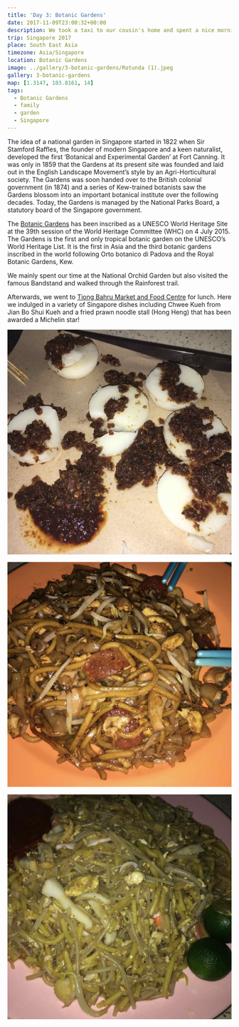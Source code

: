 ```yaml
---
title: 'Day 3: Botanic Gardens'
date: 2017-11-09T23:00:32+00:00
description: We took a taxi to our cousin's home and spent a nice morning exploring the Singapore Botanic Gardens, a UNESCO World Heritage site.
trip: Singapore 2017
place: South East Asia
timezone: Asia/Singapore
location: Botanic Gardens
image: ../gallery/3-botanic-gardens/Rotunda (1).jpeg
gallery: 3-botanic-gardens
map: [1.3147, 103.8161, 14]
tags:
  - Botanic Gardens
  - family
  - garden
  - Singapore
---
```


The idea of a national garden in Singapore started in 1822 when Sir Stamford Raffles, the founder of modern Singapore and a keen naturalist, developed the first ‘Botanical and Experimental Garden’ at Fort Canning. It was only in 1859 that the Gardens at its present site was founded and laid out in the English Landscape Movement’s style by an Agri-Horticultural society. The Gardens was soon handed over to the British colonial government (in 1874) and a series of Kew-trained botanists saw the Gardens blossom into an important botanical institute over the following decades. Today, the Gardens is managed by the National Parks Board, a statutory board of the Singapore government.

The [Botanic Gardens][1] has been inscribed as a UNESCO World Heritage Site at the 39th session of the World Heritage Committee (WHC) on 4 July 2015. The Gardens is the first and only tropical botanic garden on the UNESCO’s World Heritage List. It is the first in Asia and the third botanic gardens inscribed in the world following Orto botanico di Padova and the Royal Botanic Gardens, Kew.

We mainly spent our time at the National Orchid Garden but also visited the famous Bandstand and walked through the Rainforest trail.

Afterwards, we went to [Tiong Bahru Market and Food Centre][2] for lunch. Here we indulged in a variety of Singapore dishes including Chwee Kueh from Jian Bo Shui Kueh and a fried prawn noodle stall (Hong Heng) that has been awarded a Michelin star!

![Chwee Kueh](../gallery/3-botanic-gardens/Chwee_Kueh.jpeg)

![Char mee](../gallery/3-botanic-gardens/Char_mee.jpeg)

![Fried prawn mee](../gallery/3-botanic-gardens/Fried_Prawn_mee.jpeg)

[1]: https://www.sbg.org.sg
[2]: http://tiongbahru.market
